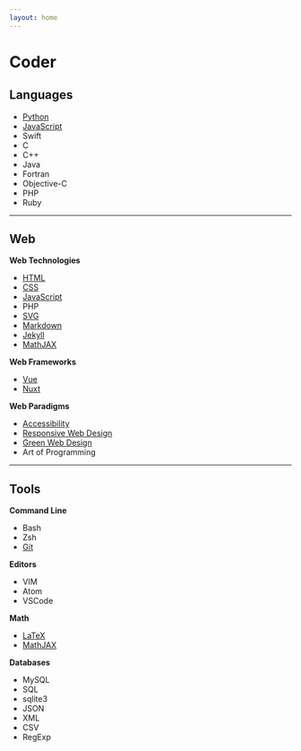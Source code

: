 ```yaml
---
layout: home
---
```


# Coder

<section>

## Languages

* [Python](Python/README)
* [JavaScript](JavaScript/README)
* Swift
* C
* C++
* Java
* Fortran
* Objective-C
* PHP
* Ruby

</section>

---

<section>

## Web
**Web Technologies**
* [HTML](HTML/README)
* [CSS](CSS/README)
* [JavaScript](JavaScript/README)
* PHP
* [SVG](Web/svg)
* [Markdown](Markdown/markdown)
* [Jekyll](Jekyll/jekyll)
* [MathJAX](math/mathjax)

**Web Frameworks**
* [Vue](JavaScript/library-vue)
* [Nuxt](JavaScript/library-nuxt)

**Web Paradigms**
* [Accessibility](HTML/webdesign-accessibility)
* [Responsive Web Design](HTML/webdesign-responsive)
* [Green Web Design](HTML/webdesign-green)
* Art of Programming

</section>

---

<section>

## Tools

**Command Line**
* Bash
* Zsh
* [Git](Tools/git)

**Editors**
* VIM
* Atom
* VSCode

**Math**
* [LaTeX](math/latex)
* [MathJAX](math/mathjax)

**Databases**
* MySQL
* SQL
* sqlite3
* JSON
* XML
* CSV
* RegExp


<!-- 
* Perl
* ASP
* AJAX
-->

</section>
